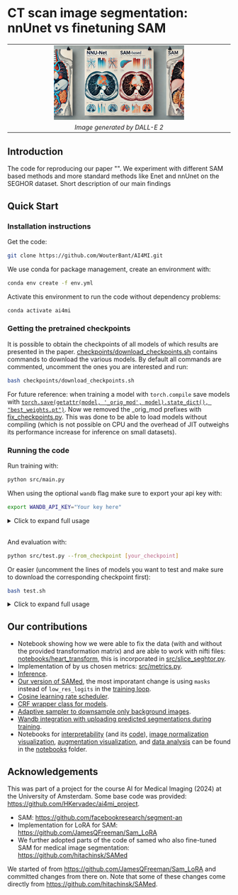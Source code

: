 # CT scan image segmentation: nnUnet vs finetuning SAM

<table align="center">
  <tr align="center">
      <td><img src="assets/figure1.webp" width="60%"></td>
  </tr>
  <tr align="center">
      <td><em>Image generated by DALL-E 2</em></td>
  </tr>
</table>

## Introduction
The code for reproducing our paper "". We experiment with different SAM based methods and more standard methods like Enet and nnUnet on the SEGHOR dataset. Short description of our main findings

## Quick Start

### Installation instructions

Get the code:
```bash
git clone https://github.com/WouterBant/AI4MI.git
```

We use conda for package management, create an environment with:
```bash
conda env create -f env.yml
```

Activate this environment to run the code without dependency problems:
```bash
conda activate ai4mi
```

### Getting the pretrained checkpoints
It is possible to obtain the checkpoints of all models of which results are presented in the paper. [checkpoints/download_checkpoints.sh](checkpoints/download_checkpoints.sh) contains commands to download the various models. By default all commands are commented, uncomment the ones you are interested and run:

```bash
bash checkpoints/download_checkpoints.sh
```

For future reference: when training a model with `torch.compile` save models with [`torch.save(getattr(model, '_orig_mod', model).state_dict(), "best_weights.pt")`](https://github.com/pytorch/pytorch/issues/101107). Now we removed the _orig_mod prefixes with [fix_checkpoints.py](checkpoints/fix_checkpoints.py). This was done to be able to load models without compiling (which is not possible on CPU and the overhead of JIT outweighs its performance increase for inference on small datasets).

### Running the code

Run training with:
```bash
python src/main.py
```

When using the optional `wandb` flag make sure to export your api key with:

```bash
export WANDB_API_KEY="Your key here"
```

<details> <summary>Click to expand full usage </summary>

```bash
usage: main.py [-h] [--epochs EPOCHS] [--lr LR] [--weight_decay WEIGHT_DECAY] [--batch_size BATCH_SIZE] [--gradient_accumulation_steps GRADIENT_ACCUMULATION_STEPS] [--use_scheduler] [--use_sampler] [--augment] [--model MODEL] [--optimizer {adam,sgd,adamw,sgd-wd}]
               [--dataset {TOY2,SEGTHOR,SEGTHOR_MANUAL_SPLIT}] [--mode {partial,full}] [--loss {ce,dice_monai,gdl,dce}] [--ce_lambda CE_LAMBDA] [--dest DEST] [--r R] [--from_checkpoint FROM_CHECKPOINT] [--gpu] [--num_workers NUM_WORKERS] [--debug] [--normalize] [--deterministic]
               [--use_wandb] [--clip_grad] [--crf] [--finetune_crf]

options:
  -h, --help            show this help message and exit
  --epochs EPOCHS
  --lr LR               Learning rate
  --weight_decay WEIGHT_DECAY
                        Weight decay
  --batch_size BATCH_SIZE
                        Batch size
  --gradient_accumulation_steps GRADIENT_ACCUMULATION_STEPS
                        Number of steps to accumulate gradients over
  --use_scheduler       Use CosineWarmupScheduler
  --use_sampler         Use AdaptiveSampler
  --augment             Augment the training dataset
  --model MODEL         Model to use
  --optimizer {adam,sgd,adamw,sgd-wd}
                        Optimizer to use
  --dataset {TOY2,SEGTHOR,SEGTHOR_MANUAL_SPLIT}
  --mode {partial,full}
  --loss {ce,dice_monai,gdl,dce}
  --ce_lambda CE_LAMBDA
  --dest DEST           Destination directory to save the results (predictions and weights).
  --r R                 The rank of the LoRa matrices.
  --from_checkpoint FROM_CHECKPOINT
  --gpu
  --num_workers NUM_WORKERS
  --debug               Keep only a fraction (10 samples) of the datasets, to test the logic around epochs and logging easily.
  --normalize           Normalize the input images
  --deterministic       Make the training deterministic
  --use_wandb           Use wandb for logging
  --clip_grad           Enable gradient clipping
  --crf                 Apply CRF on the output
  --finetune_crf        Freeze the model and only train CRF and the last layer
```
</details>

<br>

And evaluation with:

```bash
python src/test.py --from_checkpoint [your_checkpoint]
```

Or easier (uncomment the lines of models you want to test and make sure to download the corresponding checkpoint first):
```bash
bash test.sh
```

<details> <summary>Click to expand full usage </summary>

<br>

Note that for the compiled models a GPU is required to run inference as the model needs to be comiled again.

```bash
usage: test.py [-h] [--batch_size BATCH_SIZE] [--model MODEL] [--dest DEST] [--r R] [--dataset {TOY2,SEGTHOR,SEGTHOR_MANUAL_SPLIT}] [--mode {partial,full}] [--from_checkpoint FROM_CHECKPOINT] [--gpu] [--num_workers NUM_WORKERS] [--debug] [--normalize]

options:
  -h, --help            show this help message and exit
  --batch_size BATCH_SIZE
                        Batch size
  --model MODEL         Model to use
  --dest DEST           Destination directory to save the results (predictions and weights).
  --r R                 The rank of the LoRa matrices.
  --dataset {TOY2,SEGTHOR,SEGTHOR_MANUAL_SPLIT}
  --mode {partial,full}
  --from_checkpoint FROM_CHECKPOINT
  --gpu
  --num_workers NUM_WORKERS
  --debug               Keep only a fraction (10 samples) of the datasets, to test the logic around epochs and logging easily.
  --normalize           Normalize the input images
```
</details>


## Our contributions
- Notebook showing how we were able to fix the data (with and without the provided transformation matrix) and are able to work with nifti files: [notebooks/heart_transform](notebooks/heart_transform.ipynb), this is incorporated in [src/slice_seghtor.py](src/slice_segthor.py).
- Implementation of by us chosen metrics: [src/metrics.py](src/metrics.py).
- [Inference](src/test.py).
- [Our version of SAMed](src/samed/), the most imporatant change is using `masks` instead of `low_res_logits` in the [training loop](src/main.py).
- [Cosine learning rate scheduler](src/scheduler.py).
- [CRF wrapper class for models](src/crf_model.py).
- [Adaptive sampler to downsample only background images](src/adaptive_sampler.py).
- [Wandb integration with uploading predicted segmentations during training](src/utils.py).
- Notebooks for [interpretability](notebooks/interpretability.ipynb) (and its [code](notebooks/notebook_utils.py)), [image normalization visualization](notebooks/normalize.ipynb), [augmentation visualization](notebooks/augmentations.ipynb), and [data analysis](notebooks/data_analysis.ipynb) can be found in the [notebooks](notebooks) folder.


## Acknowledgements
This was part of a project for the course AI for Medical Imaging (2024) at the University of Amsterdam. Some base code was provided: https://github.com/HKervadec/ai4mi_project. 

- SAM: https://github.com/facebookresearch/segment-an
- Implementation for LoRA for SAM: https://github.com/JamesQFreeman/Sam_LoRA
- We further adopted parts of the code of samed who also fine-tuned SAM for medical image segmentation: https://github.com/hitachinsk/SAMed

We started of from https://github.com/JamesQFreeman/Sam_LoRA and committed changes from there on. Note that some of these changes come directly from https://github.com/hitachinsk/SAMed.
